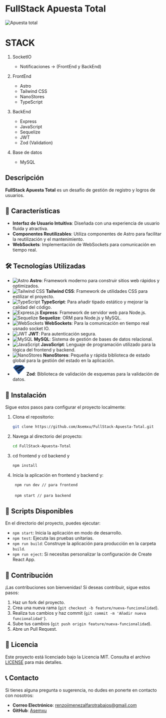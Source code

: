 # FullStack Apuesta Total

![Apuesta total](https://www.apuestasdeportivas.pe/wp-content/uploads/sites/3/2022/11/Top-banner-Apuesta-Total-min.png)

# STACK
1. SocketIO
    - Notificaciones  -> (FrontEnd y BackEnd)

2. FrontEnd 
    - Astro
    - Tailwind CSS
    - NanoStores
    - TypeScript

3. BackEnd
    - Express
    - JavaScript
    - Sequelize
    - JWT
    - Zod (Validation)

4. Base de datos 
    - MySQL

## Descripción

**FullStack Apuesta Total** es un desafío de gestión de registro y logros de usuarios.

## 🚀 Características

- **Interfaz de Usuario Intuitiva**: Diseñada con una experiencia de usuario fluida y atractiva.
- **Componentes Reutilizables**: Utiliza componentes de Astro para facilitar la reutilización y el mantenimiento.
- **WebSockets**: Implementación de WebSockets para comunicación en tiempo real.

## 🛠️ Tecnologías Utilizadas

- <img src="https://th.bing.com/th?id=ODLS.ce618150-9a30-49c7-83af-99521f33801c&w=32&h=32&qlt=90&pcl=fffffa&o=6&pid=1.2" alt="Astro" width="40"/> **Astro**: Framework moderno para construir sitios web rápidos y optimizados.
- <img src="https://th.bing.com/th?id=ODLS.095f9b22-a70b-47ed-bdb1-070466f08dc4&w=32&h=32&qlt=90&pcl=fffffa&o=6&pid=1.2" alt="Tailwind CSS" width="40"/> **Tailwind CSS**: Framework de utilidades CSS para estilizar el proyecto.
- <img src="https://upload.wikimedia.org/wikipedia/commons/4/4c/Typescript_logo_2020.svg" alt="TypeScript" width="40"/> **TypeScript**: Para añadir tipado estático y mejorar la calidad del código.
- <img src="https://avatars.githubusercontent.com/u/5658226?s=200&v=4" alt="Express.js" width="40"/> **Express**: Framework de servidor web para Node.js.
- <img src="https://sequelize.org/img/logo.svg" alt="Sequelize" width="40"/> **Sequelize**: ORM para Node.js y MySQL.
- <img src="https://th.bing.com/th?id=ODLS.4662eebb-84bb-4ef8-b9b5-5572a09715c3&w=32&h=32&qlt=91&pcl=fffffa&o=6&pid=1.2" alt="WebSockets" width="40"/> **WebSockets**: Para la comunicación en tiempo real usnado socket IO.
- <img src="https://th.bing.com/th?id=ODLS.1087b558-ec95-42e8-8bde-f0c3bd1b328e&w=32&h=32&qlt=90&pcl=fffffa&o=6&pid=1.2" alt="JWT" width="40"/> **JWT**: Para autenticación segura.
- <img src="https://th.bing.com/th?id=OSAAS.CF3B5EE8236922CF7C85C1745DE395A5&w=72&h=72&c=17&rs=1&o=6&pid=TechQna" alt="MySQL" width="40"/> **MySQL**: Sistema de gestión de bases de datos relacional.
- <img src="https://th.bing.com/th?id=ODLS.9f26d577-d16e-42f8-b737-0619a7eab023&w=32&h=32&qlt=96&pcl=fffffa&o=6&pid=1.2" alt="JavaScript" width="40"/> **JavaScript**: Lenguaje de programación utilizado para la lógica del frontend y backend.
- <img src="https://camo.githubusercontent.com/db72bc464d38be4eee48e2d78a2b186dd65d648edac38700b151164e4226c0f4/68747470733a2f2f6e616e6f73746f7265732e6769746875622e696f2f6e616e6f73746f7265732f6c6f676f2e737667" alt="NanoStores" width="40"/> **NanoStores**: Pequeña y rápida biblioteca de estado global para la gestión del estado en la aplicación.
- <img src="https://raw.githubusercontent.com/colinhacks/zod/main/logo.svg" alt="Zod" width="40"/> **Zod**: Biblioteca de validación de esquemas para la validación de datos.


## 🧰 Instalación 
Sigue estos pasos para configurar el proyecto localmente:

1. Clona el repositorio:

   ```bash
   git clone https://github.com/Asemxu/FullStack-Apuesta-Total.git

2. Navega al directorio del proyecto:

   ```bash
   cd FullStack-Apuesta-Total

4. cd frontend y cd backend y

   ```bash
   npm install

4. Inicia la aplicación en frontend y backend y:

   ```bash 
    npm run dev // para frontend

    npm start // para backend

## 📜 Scripts Disponibles

En el directorio del proyecto, puedes ejecutar:

- `npm start`: Inicia la aplicación en modo de desarrollo.
- `npm test`: Ejecuta las pruebas unitarias.
- `npm run build`: Construye la aplicación para producción en la carpeta `build`.
- `npm run eject`: Si necesitas personalizar la configuración de Create React App.

## 🤝 Contribución

¡Las contribuciones son bienvenidas! Si deseas contribuir, sigue estos pasos:

1. Haz un fork del proyecto.
2. Crea una nueva rama (`git checkout -b feature/nueva-funcionalidad`).
3. Realiza tus cambios y haz commit (`git commit -m 'Añadir nueva funcionalidad'`).
4. Sube tus cambios (`git push origin feature/nueva-funcionalidad`).
5. Abre un Pull Request.

## 📄 Licencia

Este proyecto está licenciado bajo la Licencia MIT. Consulta el archivo [LICENSE](LICENSE) para más detalles.

## 📞 Contacto

Si tienes alguna pregunta o sugerencia, no dudes en ponerte en contacto con nosotros:

- **Correo Electrónico**: [renzojimenezalfarotrabajos@gmail.com](mailto:support@renzojimenezalfarotrabajos@gmail.com)
- **GitHub**: [Asemxu](https://github.com/Asemxu)
